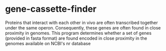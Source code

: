 # gene-cassette-finder
Proteins that interact with each other in vivo are often transcribed together under the same operon. Consequently, these genes are often found in close proximity in genomes. This program determines whether a set of genes (provided in fasta format) are found encoded in close proximity in the genomes available on NCBI's nr database
